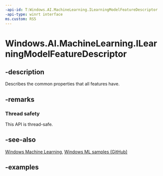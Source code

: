 ```yaml
---
-api-id: T:Windows.AI.MachineLearning.ILearningModelFeatureDescriptor
-api-type: winrt interface
ms.custom: RS5
---
```


<!-- Interface syntax.
public interface ILearningModelFeatureDescriptor 
-->

# Windows.AI.MachineLearning.ILearningModelFeatureDescriptor

## -description
Describes the common properties that all features have.

## -remarks

### Thread safety
This API is thread-safe.

## -see-also
[Windows Machine Learning](https://docs.microsoft.com/windows/ai/),
[Windows ML samples (GitHub)](https://github.com/Microsoft/Windows-Machine-Learning)

## -examples

